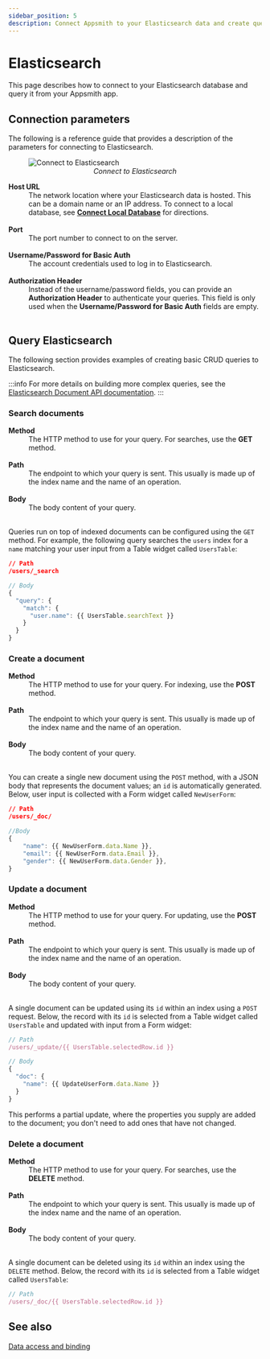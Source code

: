 ```yaml
---
sidebar_position: 5
description: Connect Appsmith to your Elasticsearch data and create queries.
---
```


# Elasticsearch

This page describes how to connect to your Elasticsearch database and query it from your Appsmith app.

## Connection parameters

The following is a reference guide that provides a description of the parameters for connecting to Elasticsearch.

<figure>
  <img src="/img/elasticsearch-datasource-config.png" style= {{width:"100%", height:"auto"}} alt="Connect to Elasticsearch"/>
  <figcaption align = "center"><i>Connect to Elasticsearch</i></figcaption>
</figure>

<dl>
  <dt><b>Host URL</b></dt>
  <dd>The network location where your Elasticsearch data is hosted. This can be a domain name or an IP address. To connect to a local database, see <a href="/advanced-concepts/more/how-to-work-with-local-apis-on-appsmith"><b>Connect Local Database</b></a> for directions. </dd><br />

  <dt><b>Port</b></dt>
  <dd>The port number to connect to on the server. </dd><br />

  <dt><b>Username/Password for Basic Auth</b></dt>
  <dd>The account credentials used to log in to Elasticsearch.</dd><br />

  <dt><b>Authorization Header</b></dt>
  <dd>Instead of the username/password fields, you can provide an <b>Authorization Header</b> to authenticate your queries. This field is only used when the <b>Username/Password for Basic Auth</b> fields are empty.</dd><br />
</dl>

## Query Elasticsearch

The following section provides examples of creating basic CRUD queries to Elasticsearch.

:::info
For more details on building more complex queries, see the [Elasticsearch Document API documentation](https://www.elastic.co/guide/en/elasticsearch/reference/current/docs.html).
:::

### Search documents

<dl>
  <dt><b>Method</b></dt>
  <dd>The HTTP method to use for your query. For searches, use the <b>GET</b> method.</dd><br />

  <dt><b>Path</b></dt>
  <dd>The endpoint to which your query is sent. This usually is made up of the index name and the name of an operation.</dd><br />

  <dt><b>Body</b></dt>
  <dd>The body content of your query.</dd><br />
</dl>

Queries run on top of indexed documents can be configured using the `GET` method. For example, the following query searches the `users` index for a `name` matching your user input from a Table widget called `UsersTable`:

```json
// Path
/users/_search
```

```javascript
// Body
{
  "query": {
    "match": {
      "user.name": {{ UsersTable.searchText }}
    }
  }
}
```

### Create a document

<dl>
  <dt><b>Method</b></dt>
  <dd>The HTTP method to use for your query. For indexing, use the <b>POST</b> method.</dd><br />

  <dt><b>Path</b></dt>
  <dd>The endpoint to which your query is sent. This usually is made up of the index name and the name of an operation.</dd><br />

  <dt><b>Body</b></dt>
  <dd>The body content of your query.</dd><br />
</dl>

You can create a single new document using the `POST` method, with a JSON body that represents the document values; an `id` is automatically generated. Below, user input is collected with a Form widget called `NewUserForm`:

```json
// Path
/users/_doc/
```

```javascript
//Body
{
    "name": {{ NewUserForm.data.Name }},
    "email": {{ NewUserForm.data.Email }},
    "gender": {{ NewUserForm.data.Gender }},
}
```

### Update a document

<dl>
  <dt><b>Method</b></dt>
  <dd>The HTTP method to use for your query. For updating, use the <b>POST</b> method.</dd><br />

  <dt><b>Path</b></dt>
  <dd>The endpoint to which your query is sent. This usually is made up of the index name and the name of an operation.</dd><br />

  <dt><b>Body</b></dt>
  <dd>The body content of your query.</dd><br />
</dl>

A single document can be updated using its `id` within an index using a `POST` request. Below, the record with its `id` is selected from a Table widget called `UsersTable` and updated with input from a Form widget:

```javascript
// Path
/users/_update/{{ UsersTable.selectedRow.id }}
```

```javascript
// Body
{
  "doc": {
    "name": {{ UpdateUserForm.data.Name }}
  }
}
```

This performs a partial update, where the properties you supply are added to the document; you don't need to add ones that have not changed.

### Delete a document

<dl>
  <dt><b>Method</b></dt>
  <dd>The HTTP method to use for your query. For searches, use the <b>DELETE</b> method.</dd><br />

  <dt><b>Path</b></dt>
  <dd>The endpoint to which your query is sent. This usually is made up of the index name and the name of an operation.</dd><br />

  <dt><b>Body</b></dt>
  <dd>The body content of your query.</dd><br />
</dl>

A single document can be deleted using its `id` within an index using the `DELETE` method. Below, the record with its `id` is selected from a Table widget called `UsersTable`:

```javascript
// Path
/users/_doc/{{ UsersTable.selectedRow.id }}
```

## See also

[Data access and binding](/core-concepts/data-access-and-binding)
